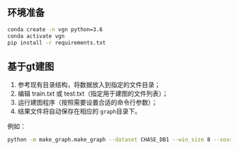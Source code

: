 ## 环境准备

```sh
conda create -n vgn python=3.6
conda activate vgn
pip install -r requirements.txt
```


## 基于gt建图

1. 参考现有目录结构，将数据放入到指定的文件目录；
2. 编辑 train.txt 或 test.txt（指定用于建图的文件列表）；
3. 运行建图程序（按照需要设置合适的命令行参数）；
4. 结果文件将自动保存在相应的 ``graph``目录下。

例如：
```sh
python -m make_graph.make_graph --dataset CHASE_DB1 --win_size 8 --source_type gt --use_multiprocessing

```